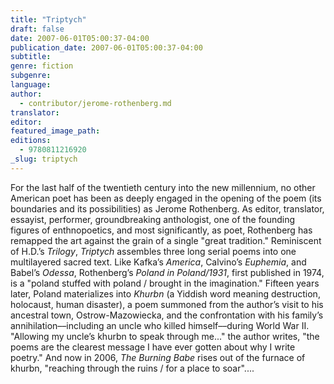 ```yaml
---
title: "Triptych"
draft: false
date: 2007-06-01T05:00:37-04:00
publication_date: 2007-06-01T05:00:37-04:00
subtitle:
genre: fiction
subgenre:
language:
author:
  - contributor/jerome-rothenberg.md
translator:
editor:
featured_image_path:
editions:
  - 9780811216920
_slug: triptych
---
```


For the last half of the twentieth century into the new millennium, no other American poet has been as deeply engaged in the opening of the poem (its boundaries and its possibilities) as Jerome Rothenberg. As editor, translator, essayist, performer, groundbreaking anthologist, one of the founding figures of enthnopoetics, and most significantly, as poet, Rothenberg has remapped the art against the grain of a single "great tradition." Reminiscent of H.D.’s _Trilogy_, _Triptych_ assembles three long serial poems into one multilayered sacred text. Like Kafka’s _America_, Calvino’s _Euphemia_, and Babel’s _Odessa_, Rothenberg’s _Poland in Poland/1931_, first published in 1974, is a "poland stuffed with poland / brought in the imagination." Fifteen years later, Poland materializes into _Khurbn_ (a Yiddish word meaning destruction, holocaust, human disaster), a poem summoned from the author’s visit to his ancestral town, Ostrow-Mazowiecka, and the confrontation with his family’s annihilation––including an uncle who killed himself––during World War II. "Allowing my uncle’s khurbn to speak through me..." the author writes, "the poems are the clearest message I have ever gotten about why I write poetry." And now in 2006, _The Burning Babe_ rises out of the furnace of khurbn, "reaching through the ruins / for a place to soar"....

